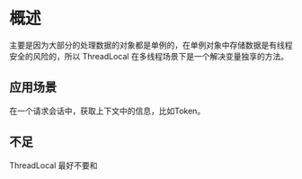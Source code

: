 # 概述

主要是因为大部分的处理数据的对象都是单例的，在单例对象中存储数据是有线程安全的风险的，所以 ThreadLocal 在多线程场景下是一个解决变量独享的方法。  

## 应用场景

在一个请求会话中，获取上下文中的信息，比如Token。  

## 不足

ThreadLocal 最好不要和
